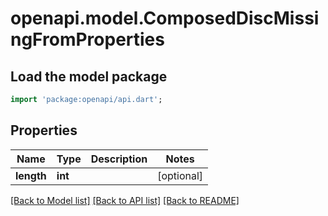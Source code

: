 # openapi.model.ComposedDiscMissingFromProperties

## Load the model package
```dart
import 'package:openapi/api.dart';
```

## Properties
Name | Type | Description | Notes
------------ | ------------- | ------------- | -------------
**length** | **int** |  | [optional] 

[[Back to Model list]](../README.md#documentation-for-models) [[Back to API list]](../README.md#documentation-for-api-endpoints) [[Back to README]](../README.md)


